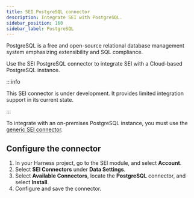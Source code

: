 ```yaml
---
title: SEI PostgreSQL connector
description: Integrate SEI with PostgreSQL.
sidebar_position: 160
sidebar_label: PostgreSQL
---
```


PostgreSQL is a free and open-source relational database management system emphasizing extensibility and SQL compliance.

Use the SEI PostgreSQL connector to integrate SEI with a Cloud-based PostgreSQL instance.

:::info

This SEI connector is under development. It provides limited integration support in its current state.

:::

To integrate with an on-premises PostgreSQL instance, you must use the [generic SEI connector](./sei-connector-generic.md).

## Configure the connector

1. In your Harness project, go to the SEI module, and select **Account**.
2. Select **SEI Connectors** under **Data Settings**.
3. Select **Available Connectors**, locate the **PostgreSQL** connector, and select **Install**.
4. Configure and save the connector.
